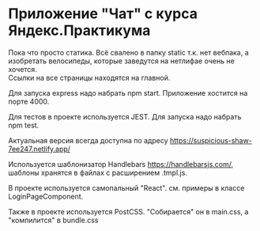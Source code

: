 # Приложение "Чат" с курса Яндекс.Практикума

Пока что просто статика. Всё свалено в папку static т.к. нет вебпака, 
а изобретать велосипеды, которые заведутся на нетлифае очень не хочется.  
Ссылки на все страницы находятся на главной. 

Для запуска express надо набрать npm start. Приложение хостится на порте 4000.

Для тестов в проекте используется JEST. Для запуска надо набрать npm test.

Актуальная версия всегда доступна по адресу <https://suspicious-shaw-7ee247.netlify.app/>

Используется шаблонизатор Handlebars https://handlebarsjs.com/, шаблоны хранятся 
в файлах с расширением .tmpl.js.

В проекте используется самопальный "React". см. примеры в классе LoginPageComponent.

Также в проекте используется PostCSS. "Собирается" он в main.css, 
а "компилится" в bundle.css